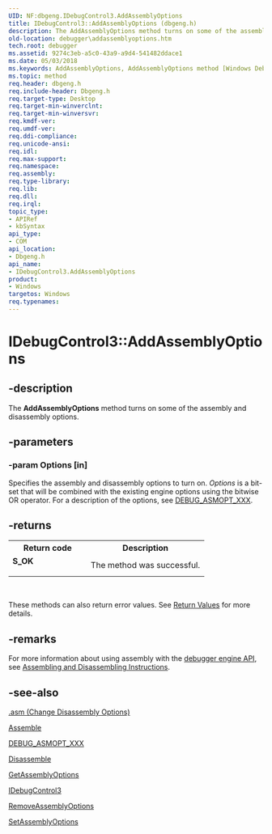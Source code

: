 ```yaml
---
UID: NF:dbgeng.IDebugControl3.AddAssemblyOptions
title: IDebugControl3::AddAssemblyOptions (dbgeng.h)
description: The AddAssemblyOptions method turns on some of the assembly and disassembly options.
old-location: debugger\addassemblyoptions.htm
tech.root: debugger
ms.assetid: 9274c3eb-a5c0-43a9-a9d4-541482ddace1
ms.date: 05/03/2018
ms.keywords: AddAssemblyOptions, AddAssemblyOptions method [Windows Debugging], AddAssemblyOptions method [Windows Debugging],IDebugControl3 interface, IDebugControl3 interface [Windows Debugging],AddAssemblyOptions method, IDebugControl3.AddAssemblyOptions, IDebugControl3::AddAssemblyOptions, IDebugControl_9cacf343-5c88-4a06-8f68-7c94b15419b8.xml, dbgeng/IDebugControl3::AddAssemblyOptions, debugger.addassemblyoptions
ms.topic: method
req.header: dbgeng.h
req.include-header: Dbgeng.h
req.target-type: Desktop
req.target-min-winverclnt: 
req.target-min-winversvr: 
req.kmdf-ver: 
req.umdf-ver: 
req.ddi-compliance: 
req.unicode-ansi: 
req.idl: 
req.max-support: 
req.namespace: 
req.assembly: 
req.type-library: 
req.lib: 
req.dll: 
req.irql: 
topic_type:
- APIRef
- kbSyntax
api_type:
- COM
api_location:
- Dbgeng.h
api_name:
- IDebugControl3.AddAssemblyOptions
product:
- Windows
targetos: Windows
req.typenames: 
---
```


# IDebugControl3::AddAssemblyOptions


## -description


The <b>AddAssemblyOptions</b> method turns on some of the assembly and disassembly options.


## -parameters




### -param Options [in]

Specifies the assembly and disassembly options to turn on.  <i>Options</i> is a bit-set that will be combined with the existing engine options using the bitwise OR operator.  For a description of the options, see <a href="https://docs.microsoft.com/previous-versions/ff541443(v=vs.85)">DEBUG_ASMOPT_XXX</a>.


## -returns



<table>
<tr>
<th>Return code</th>
<th>Description</th>
</tr>
<tr>
<td width="40%">
<dl>
<dt><b>S_OK</b></dt>
</dl>
</td>
<td width="60%">
The method was successful.

</td>
</tr>
</table>
 

These methods can also return error values.  See <a href="https://docs.microsoft.com/windows-hardware/drivers/debugger/hresult-values">Return Values</a> for more details.




## -remarks



For more information about using assembly with the <a href="https://docs.microsoft.com/windows-hardware/drivers/debugger/d">debugger engine API</a>, see <a href="https://docs.microsoft.com/windows-hardware/drivers/debugger/assembling-and-disassembling-instructions">Assembling and Disassembling Instructions</a>.




## -see-also




<a href="https://docs.microsoft.com/windows-hardware/drivers/debugger/-asm--change-disassembly-options-">.asm (Change Disassembly Options)</a>



<a href="https://docs.microsoft.com/windows-hardware/drivers/ddi/content/dbgeng/nf-dbgeng-idebugcontrol3-assemble">Assemble</a>



<a href="https://docs.microsoft.com/previous-versions/ff541443(v=vs.85)">DEBUG_ASMOPT_XXX</a>



<a href="https://docs.microsoft.com/windows-hardware/drivers/ddi/content/dbgeng/nf-dbgeng-idebugcontrol3-disassemble">Disassemble</a>



<a href="https://docs.microsoft.com/windows-hardware/drivers/ddi/content/dbgeng/nf-dbgeng-idebugcontrol3-getassemblyoptions">GetAssemblyOptions</a>



<a href="https://docs.microsoft.com/windows-hardware/drivers/ddi/content/dbgeng/nn-dbgeng-idebugcontrol3">IDebugControl3</a>



<a href="https://docs.microsoft.com/windows-hardware/drivers/ddi/content/dbgeng/nf-dbgeng-idebugcontrol3-removeassemblyoptions">RemoveAssemblyOptions</a>



<a href="https://docs.microsoft.com/windows-hardware/drivers/ddi/content/dbgeng/nf-dbgeng-idebugcontrol3-setassemblyoptions">SetAssemblyOptions</a>
 

 

